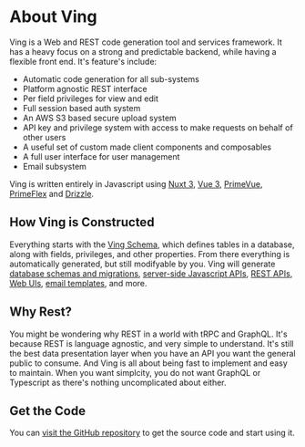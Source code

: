 # About Ving

Ving is a Web and REST code generation tool and services framework. It has a heavy focus on a strong and predictable backend, while having a flexible front end. It's feature's include:

 - Automatic code generation for all sub-systems
 - Platform agnostic REST interface
 - Per field privileges for view and edit
 - Full session based auth system
 - An AWS S3 based secure upload system
 - API key and privilege system with access to make requests on behalf of other users
 - A useful set of custom made client components and composables
 - A full user interface for user management
 - Email subsystem

Ving is written entirely in Javascript using [Nuxt 3](http://nuxt.com), [Vue 3](http://vuejs.org), [PrimeVue](https://primevue.org), [PrimeFlex](https://www.primefaces.org/primeflex/) and [Drizzle](https://github.com/drizzle-team/drizzle-orm).


## How Ving is Constructed
Everything starts with the [Ving Schema](ving-schema.html), which defines tables in a database, along with fields, privileges, and other properties. From there everything is automatically generated, but still modifyable by you. Ving will generate [database schemas and migrations](drizzle.html), [server-side Javascript APIs](ving-record.html), [REST APIs](rest.html), [Web UIs](ui.html), [email templates](email.html), and more.


## Why Rest?
You might be wondering why REST in a world with tRPC and GraphQL. It's because REST is language agnostic, and very simple to understand. It's still the best data presentation layer when you have an API you want the general public to consume. And Ving is all about being fast to implement and easy to maintain. When you want simplcity, you do not want GraphQL or Typescript as there's nothing uncomplicated about either.


## Get the Code
You can [visit the GitHub repository](https://github.com/plainblack/ving) to get the source code and start using it.